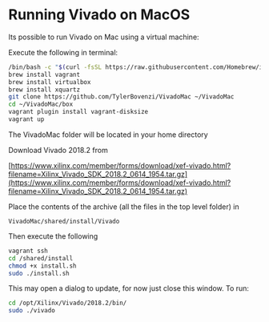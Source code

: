 # Running Vivado on MacOS

Its possible to run Vivado on Mac using a virtual machine:

Execute the following in terminal:
```bash
/bin/bash -c "$(curl -fsSL https://raw.githubusercontent.com/Homebrew/install/HEAD/install.sh)"
brew install vagrant
brew install virtualbox
brew install xquartz
git clone https://github.com/TylerBovenzi/VivadoMac ~/VivadoMac
cd ~/VivadoMac/box
vagrant plugin install vagrant-disksize
vagrant up
```

The VivadoMac folder will be located in your home directory

Download Vivado 2018.2 from 

[https://www.xilinx.com/member/forms/download/xef-vivado.html?filename=Xilinx_Vivado_SDK_2018.2_0614_1954.tar.gz](https://www.xilinx.com/member/forms/download/xef-vivado.html?filename=Xilinx_Vivado_SDK_2018.2_0614_1954.tar.gz)

Place the contents of the archive (all the files in the top level folder) in 

`VivadoMac/shared/install/Vivado`

Then execute the following

```bash
vagrant ssh
cd /shared/install
chmod +x install.sh
sudo ./install.sh
```
This may open a dialog to update, for now just close this window. 
To run:

```bash
cd /opt/Xilinx/Vivado/2018.2/bin/
sudo ./vivado
```

